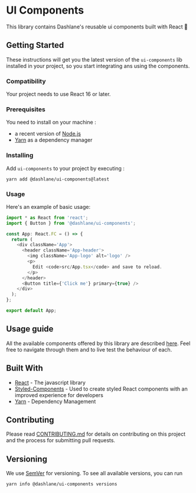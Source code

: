 # UI Components

This library contains Dashlane's reusable ui components built with React 🎉

## Getting Started

These instructions will get you the latest version of the `ui-components` lib installed in your project, so you start integrating ans using the components.

### Compatibility

Your project needs to use React 16 or later.

### Prerequisites

You need to install on your machine :

- a recent version of [Node.js](https://nodejs.org/)
- [Yarn](https://yarnpkg.com/lang/en/docs/install/#mac-stable) as a dependency manager

### Installing

Add `ui-components` to your project by executing :

```
yarn add @dashlane/ui-components@latest
```

### Usage

Here's an example of basic usage:

```typescript jsx
import * as React from 'react';
import { Button } from '@dashlane/ui-components';

const App: React.FC = () => {
  return (
    <div className='App'>
      <header className='App-header'>
        <img className='App-logo' alt='logo' />
        <p>
          Edit <code>src/App.tsx</code> and save to reload.
        </p>
      </header>
      <Button title={'Click me'} primary={true} />
    </div>
  );
};

export default App;
```

## Usage guide

All the available components offered by this library are described [here](https://dashlane.github.io/ui-components/). Feel free to navigate through them and to live test the behaviour of each.

## Built With

- [React](https://reactjs.org/) - The javascript library
- [Styled-Components](https://www.styled-components.com/) - Used to create styled React components with an improved experience for developers
- [Yarn](https://yarnpkg.com/lang/en/docs/) - Dependency Management

## Contributing

Please read [CONTRIBUTING.md](CONTRIBUTING.md) for details on contributing on this project and the process for submitting pull requests.

## Versioning

We use [SemVer](http://semver.org/) for versioning. To see all available versions, you can run

```
yarn info @dashlane/ui-components versions
```
